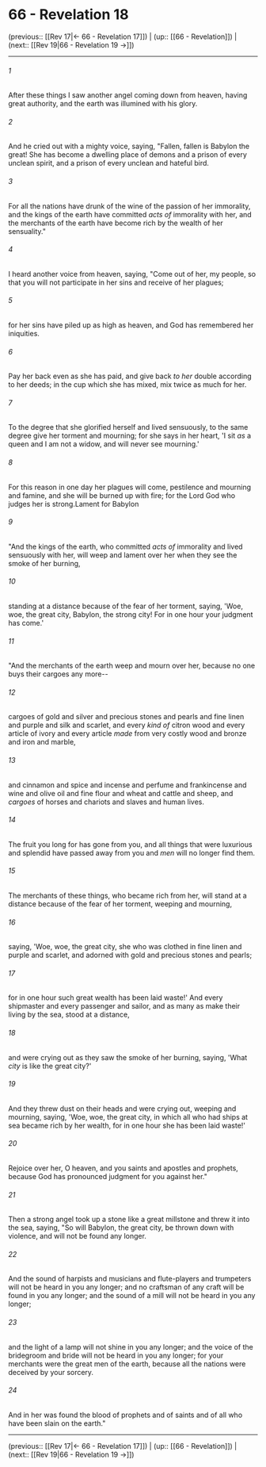# 66 - Revelation 18

(previous:: [[Rev 17|← 66 - Revelation 17]]) | (up:: [[66 - Revelation]]) | (next:: [[Rev 19|66 - Revelation 19 →]])

***


###### 1 
After these things I saw another angel coming down from heaven, having great authority, and the earth was illumined with his glory. 

###### 2 
And he cried out with a mighty voice, saying, "Fallen, fallen is Babylon the great! She has become a dwelling place of demons and a prison of every unclean spirit, and a prison of every unclean and hateful bird. 

###### 3 
For all the nations have drunk of the wine of the passion of her immorality, and the kings of the earth have committed _acts of_ immorality with her, and the merchants of the earth have become rich by the wealth of her sensuality." 

###### 4 
I heard another voice from heaven, saying, "Come out of her, my people, so that you will not participate in her sins and receive of her plagues; 

###### 5 
for her sins have piled up as high as heaven, and God has remembered her iniquities. 

###### 6 
Pay her back even as she has paid, and give back _to her_ double according to her deeds; in the cup which she has mixed, mix twice as much for her. 

###### 7 
To the degree that she glorified herself and lived sensuously, to the same degree give her torment and mourning; for she says in her heart, 'I sit _as_ a queen and I am not a widow, and will never see mourning.' 

###### 8 
For this reason in one day her plagues will come, pestilence and mourning and famine, and she will be burned up with fire; for the Lord God who judges her is strong.Lament for Babylon 

###### 9 
"And the kings of the earth, who committed _acts of_ immorality and lived sensuously with her, will weep and lament over her when they see the smoke of her burning, 

###### 10 
standing at a distance because of the fear of her torment, saying, 'Woe, woe, the great city, Babylon, the strong city! For in one hour your judgment has come.' 

###### 11 
"And the merchants of the earth weep and mourn over her, because no one buys their cargoes any more-- 

###### 12 
cargoes of gold and silver and precious stones and pearls and fine linen and purple and silk and scarlet, and every _kind of_ citron wood and every article of ivory and every article _made_ from very costly wood and bronze and iron and marble, 

###### 13 
and cinnamon and spice and incense and perfume and frankincense and wine and olive oil and fine flour and wheat and cattle and sheep, and _cargoes_ of horses and chariots and slaves and human lives. 

###### 14 
The fruit you long for has gone from you, and all things that were luxurious and splendid have passed away from you and _men_ will no longer find them. 

###### 15 
The merchants of these things, who became rich from her, will stand at a distance because of the fear of her torment, weeping and mourning, 

###### 16 
saying, 'Woe, woe, the great city, she who was clothed in fine linen and purple and scarlet, and adorned with gold and precious stones and pearls; 

###### 17 
for in one hour such great wealth has been laid waste!' And every shipmaster and every passenger and sailor, and as many as make their living by the sea, stood at a distance, 

###### 18 
and were crying out as they saw the smoke of her burning, saying, 'What _city_ is like the great city?' 

###### 19 
And they threw dust on their heads and were crying out, weeping and mourning, saying, 'Woe, woe, the great city, in which all who had ships at sea became rich by her wealth, for in one hour she has been laid waste!' 

###### 20 
Rejoice over her, O heaven, and you saints and apostles and prophets, because God has pronounced judgment for you against her." 

###### 21 
Then a strong angel took up a stone like a great millstone and threw it into the sea, saying, "So will Babylon, the great city, be thrown down with violence, and will not be found any longer. 

###### 22 
And the sound of harpists and musicians and flute-players and trumpeters will not be heard in you any longer; and no craftsman of any craft will be found in you any longer; and the sound of a mill will not be heard in you any longer; 

###### 23 
and the light of a lamp will not shine in you any longer; and the voice of the bridegroom and bride will not be heard in you any longer; for your merchants were the great men of the earth, because all the nations were deceived by your sorcery. 

###### 24 
And in her was found the blood of prophets and of saints and of all who have been slain on the earth."

***

(previous:: [[Rev 17|← 66 - Revelation 17]]) | (up:: [[66 - Revelation]]) | (next:: [[Rev 19|66 - Revelation 19 →]])
